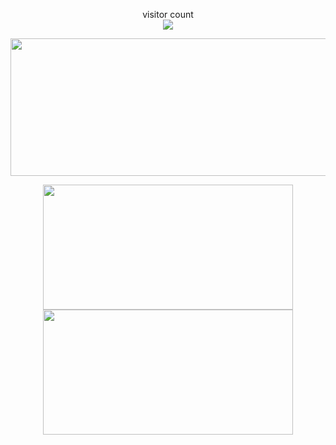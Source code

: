 
<p align="center"> 
  visitor count<br>
  <img src="https://profile-counter.glitch.me/zyhwitness/count.svg" />
</p>

<p align="center">
  <img width="800" height="220" src="https://streak-stats.demolab.com?user=zyhwitness&theme=highcontrast&hide_border=true&border_radius=5&card_width=800">
</p>

<p align="center">
  <img width="400" height="200" src="https://github-readme-stats.vercel.app/api?username=zyhwitness&show_icons=true&theme=vision-friendly-dark">
  <img width="400" height="200" src="https://github-readme-stats.vercel.app/api/top-langs/?username=zyhwitness&size_weight=0.0005&count_weight=0.3&layout=compact&theme=vision-friendly-dark">
</p>

<div id="header" align="center">
  <img src="https://komarev.com/ghpvc/?username=zyhwitness&style=for-the-badge&color=orange" alt=""/>
</div>

